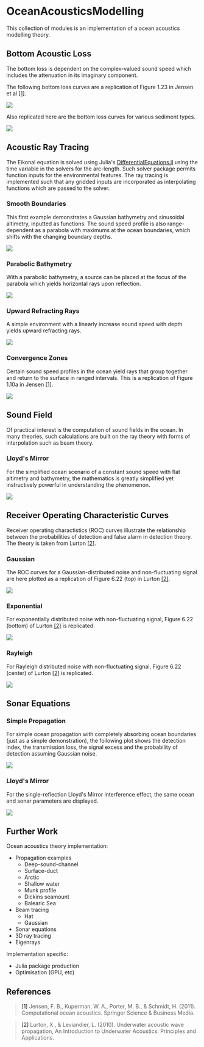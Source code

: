 # OceanAcousticsModelling
This collection of modules is an implementation of a ocean acoustics modelling theory.

## Bottom Acoustic Loss
The bottom loss is dependent on the complex-valued sound speed which includes the attenuation in its imaginary component.

The following bottom loss curves are a replication of Figure 1.23 in Jensen et al [[1]](#JensenEtAl).

![](img/BottomLoss_Parameters.png)

Also replicated here are the bottom loss curves for various sediment types.

![](img/BottomLoss_Types.png)

## Acoustic Ray Tracing
The Eikonal equation is solved using Julia's [DifferentialEquations.jl](https://github.com/SciML/DifferentialEquations.jl) using the time variable in the solvers for the arc-length. Such solver package permits function inputs for the environmental features. The ray tracing is implemented such that any gridded inputs are incorporated as interpolating functions which are passed to the solver.

### Smooth Boundaries
This first example demonstrates a Gaussian bathymetry and sinusoidal altimetry, inputted as functions. The sound speed profile is also range-dependent as a parabola with maximums at the ocean boundaries, which shifts with the changing boundary depths.

![](img/RayTrace_FirstExample.png)

### Parabolic Bathymetry
With a parabolic bathymetry, a source can be placed at the focus of the parabola which yields horizontal rays upon reflection.

![](img/RayTrace_ParabolicBoundary.png)

### Upward Refracting Rays
A simple environment with a linearly increase sound speed with depth yields upward refracting rays.

![](img/RayTrace_UpwardRefracting.png)

### Convergence Zones
Certain sound speed profiles in the ocean yield rays that group together and return to the surface in ranged intervals. This is a replication of Figure 1.10a in Jensen [[1]](#JensenEtAl).

![](img/RayTrace_ConvergenceZone.png)

## Sound Field
Of practical interest is the computation of sound fields in the ocean. In many theories, such calculations are built on the ray theory with forms of interpolation such as beam theory.

### Lloyd's Mirror
For the simplified ocean scenario of a constant sound speed with flat altimetry and bathymetry, the mathematics is greatly simplified yet instructively powerful in understanding the phenomenon.

![](img/SoundField_LloydsMirror_Simple)

## Receiver Operating Characteristic Curves
Receiver operating charactistics (ROC) curves illustrate the relationship between the probabilities of detection and false alarm in detection theory. The theory is taken from Lurton [[2]](#Lurton).

### Gaussian
The ROC curves for a Gaussian-distributed noise and non-fluctuating signal are here plotted as a replication of Figure 6.22 (top) in Lurton [[2]](#Lurton).

![](img/DetectionIndex_Gaussian.png)

### Exponential
For exponentially distributed noise with non-fluctuating signal, Figure 6.22 (bottom) of Lurton [[2]](#Lurton) is replicated.

![](img/DetectionIndex_Exponential.png)

### Rayleigh
For Rayleigh distributed noise with non-fluctuating signal, Figure 6.22 (center) of Lurton [[2]](#Lurton) is replicated.

![](img/DetectionIndex_Rayleigh.png)

## Sonar Equations
### Simple Propagation
For simple ocean propagation with completely absorbing ocean boundaries (just as a simple demonstration), the following plot shows the detection index, the transmission loss, the signal excess and the probability of detection assuming Gaussian noise.

![](img/SonarEqs_SimplePropagation.png)

### Lloyd's Mirror
For the single-reflection Lloyd's Mirror interference effect, the same ocean and sonar parameters are displayed.

![](img/SonarEqs_LloydsMirror.png)

## Further Work
Ocean acoustics theory implementation:
* Propagation examples
  * Deep-sound-channel
  * Surface-duct
  * Arctic
  * Shallow water
  * Munk profile
  * Dickins seamount
  * Balearic Sea
* Beam tracing
  * Hat
  * Gaussian
* Sonar equations
* 3D ray tracing
* Eigenrays

Implementation specific:
* Julia package production
* Optimisation (GPU, etc)

## References
> <a name="JensenEtAl">[1]</a> Jensen, F. B., Kuperman, W. A., Porter, M. B., & Schmidt, H. (2011). Computational ocean acoustics. Springer Science & Business Media.

> <a name="Lurton">[2]</a> Lurton, X., & Leviandier, L. (2010). Underwater acoustic wave propagation, An Introduction to Underwater Acoustics: Principles and Applications.